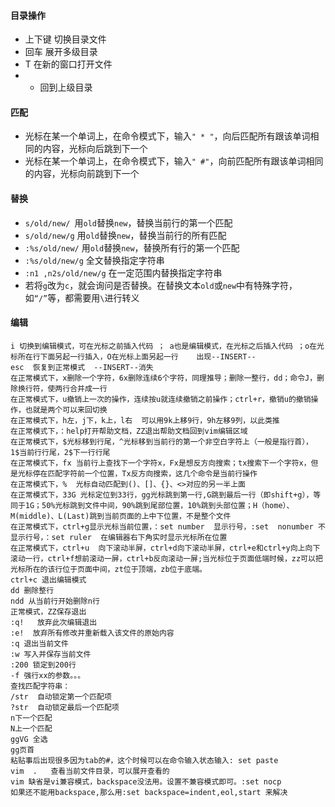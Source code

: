 #### 目录操作

* 上下键  切换目录文件
* 回车 展开多级目录
* T 在新的窗口打开文件
* - 回到上级目录

#### 匹配

* 光标在某一个单词上，在命令模式下，输入`" * "`，向后匹配所有跟该单词相同的内容，光标向后跳到下一个
* 光标在某一个单词上，在命令模式下，输入`" #"`，向前匹配所有跟该单词相同的内容，光标向前跳到下一个

#### 替换

* `s/old/new/ `用`old`替换`new`，替换当前行的第一个匹配
* `s/old/new/g` 用`old`替换`new`，替换当前行的所有匹配
* `:%s/old/new/`    用`old`替换`new`，替换所有行的第一个匹配
* `:%s/old/new/g`     全文替换指定字符串
* `:n1 ,n2s/old/new/g`    在一定范围内替换指定字符串
* 若将`g`改为`c`，就会询问是否替换。在替换文本`old`或`new`中有特殊字符，如`“/”`等，都需要用`\`进行转义

#### 编辑
```
i 切换到编辑模式，可在光标之前插入代码 ； a也是编辑模式，在光标之后插入代码 ；o在光标所在行下面另起一行插入，O在光标上面另起一行    出现--INSERT--   
esc  恢复到正常模式  --INSERT--消失
在正常模式下，x删除一个字符，6x删除连续6个字符，同理推导；删除一整行，dd；命令J，删除换行符，使两行合并成一行
在正常模式下，u撤销上一次的操作，连续按u就连续撤销之前操作；ctrl+r，撤销u的撤销操作，也就是两个可以来回切换
在正常模式下，h左，j下，k上，l右  可以用9k上移9行，9h左移9列，以此类推
在正常模式下，：help打开帮助文档，ZZ退出帮助文档回到vim编辑区域
在正常模式下，$光标移到行尾，^光标移到当前行的第一个非空白字符上（一般是指行首），1$当前行行尾，2$下一行行尾
在正常模式下，fx 当前行上查找下一个字符x，Fx是想反方向搜索；tx搜索下一个字符x，但是光标停在匹配字符前一个位置，Tx反方向搜索，这几个命令是当前行操作
在正常模式下，%  光标自动匹配到()、[]、{}、<>对应的另一半上面
在正常模式下，33G 光标定位到33行，gg光标跳到第一行,G跳到最后一行（即shift+g），等同于1G；50%光标跳到文件中间，90%跳到尾部位置，10%跳到头部位置；H（home）、M(middle)、L(Last)跳到当前页面的上中下位置，不是整个文件
在正常模式下，ctrl+g显示光标当前位置，：set number  显示行号，:set  nonumber 不显示行号，：set ruler  在编辑器右下角实时显示光标所在位置
在正常模式下，ctrl+u  向下滚动半屏，ctrl+d向下滚动半屏，ctrl+e和ctrl+y向上向下滚动一行，ctrl+f想前滚动一屏，ctrl+b反向滚动一屏;当光标位于页面低端时候，zz可以把光标所在的该行位于页面中间，zt位于顶端，zb位于底端。
ctrl+c 退出编辑模式
dd 删除整行
ndd 从当前行开始删除n行
正常模式，ZZ保存退出
:q!   放弃此次编辑退出
:e!  放弃所有修改并重新载入该文件的原始内容
:q 退出当前文件
:w 写入并保存当前文件
:200 锁定到200行
-f 强行xx的参数。。。
查找匹配字符串：
/str  自动锁定第一个匹配项
?str  自动锁定最后一个匹配项
n下一个匹配
N上一个匹配
ggVG 全选
gg页首
粘贴事后出现很多因为tab的#，这个时候可以在命令输入状态输入: set paste
vim  .   查看当前文件目录，可以展开查看的
vim 缺省是vi兼容模式，backspace没法用。设置不兼容模式即可。:set nocp
如果还不能用backspace,那么用:set backspace=indent,eol,start 来解决
```